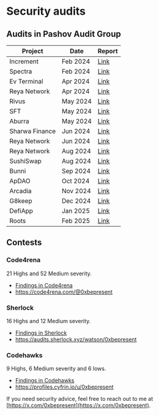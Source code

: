# Security audits 

## Audits in Pashov Audit Group

| Project         | Date          | Report                                         |
| -------         | ----          | ------                                         |
| Increment       | Feb 2024      | [Link](/privateaudits/increment-security-review.pdf)    |
| Spectra         | Feb 2024      | [Link](/privateaudits/Spectra-security-review.pdf)      |
| Ev Terminal     | Apr 2024      | [Link](/privateaudits/EVTerminal-security-review.pdf)   |
| Reya Network    | Apr 2024      | [Link](/privateaudits/ReyaNetwork-security-review-April.pdf) |
| Rivus           | May 2024      | [Link](/privateaudits/Rivus-security-review.pdf)        |
| SFT             | May 2024      | [Link](/privateaudits/SFT-security-review.pdf)          |   
| Aburra          | May 2024      | [Link](/privateaudits/Aburra-security-review.pdf)        |
| Sharwa Finance  | Jun 2024      | [Link](/privateaudits/SharwaFinance-security-review.pdf)|   
| Reya Network    | Jun 2024      | [Link](/privateaudits/ReyaNetwork-June29.pdf)|
| Reya Network    | Aug 2024      | [Link](/privateaudits/ReyaNetwork-security-review-August.pdf)|
| SushiSwap       | Aug 2024      | [Link](/privateaudits/SushiSwap-security-review.pdf)|
| Bunni           | Sep 2024      | [Link](/privateaudits/Bunni-security-review-August.pdf)|
| ApDAO           | Oct 2024      | [Link](/privateaudits/apDAO-security-review_2024-10-03.pdf)|
| Arcadia         | Nov 2024      | [Link](/privateaudits/Arcadia-security-review-October.pdf)|
| G8keep          | Dec 2024      | [Link](/privateaudits/g8keep-security-review_2024-12-12.pdf)|
| DefiApp         | Jan 2025      | [Link](/privateaudits/DefiApp-security-review_2025-01-08.pdf)|
| Roots           | Feb 2025      | [Link](/privateaudits/Roots-security-review_2025-02-09.pdf)|

## Contests

### Code4rena

21 Highs and 52 Medium severity.

- [Findings in Code4rena](c4/README.md)
- https://code4rena.com/@0xbepresent

### Sherlock

16 Highs and 12 Medium severity.

- [Findings in Sherlock](sherlock/README.md)
- https://audits.sherlock.xyz/watson/0xbepresent

### Codehawks

9 Highs, 6 Medium severity and 6 lows.

- [Findings in Codehawks](codehawks/README.md)
- https://profiles.cyfrin.io/u/0xbepresent


If you need security advice, feel free to reach out to me at [https://x.com/0xbepresent](https://x.com/0xbepresent).

